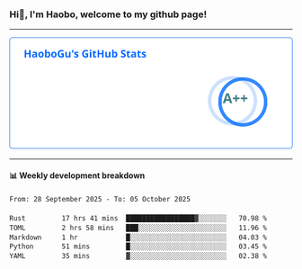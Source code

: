 <!--<h2 align="center"> Hi👋, I'm Haobo, welcome to my github page! </h2>-->
### Hi👋, I'm Haobo, welcome to my github page!
-------

<img href="https://github.com/HaoboGu" src="assets/stats.svg" alt="github stats" /> 

-------

#### 📊 **Weekly development breakdown**
<!--START_SECTION:waka-->

```txt
From: 28 September 2025 - To: 05 October 2025

Rust         17 hrs 41 mins  █████████████████▓░░░░░░░   70.98 %
TOML         2 hrs 58 mins   ███░░░░░░░░░░░░░░░░░░░░░░   11.96 %
Markdown     1 hr            █░░░░░░░░░░░░░░░░░░░░░░░░   04.03 %
Python       51 mins         █░░░░░░░░░░░░░░░░░░░░░░░░   03.45 %
YAML         35 mins         ▓░░░░░░░░░░░░░░░░░░░░░░░░   02.38 %
```

<!--END_SECTION:waka-->
<!--
backup url: https://github-readme-status-dusky-ten.vercel.app/api?username=HaoboGu&count_private=true&show_icons=true&theme=transparent&border_color=2f80ed
-->
<!--
**HaoboGu/HaoboGu** is a ✨ _special_ ✨ repository because its `README.md` (this file) appears on your GitHub profile.

Here are some ideas to get you started:

- 🔭 I’m currently working on AI-assisted programming tools
- 🌱 I’m currently learning ...
- 👯 I’m looking to collaborate on ...
- 🤔 I’m looking for help with ...
- 💬 Ask me about ...
- 📫 How to reach me: ...
- 😄 Pronouns: ...
- ⚡ Fun fact: ...
-->

